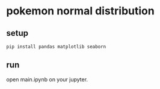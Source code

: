 # pokemon normal distribution

## setup

```shell
pip install pandas matplotlib seaborn
```

## run

open main.ipynb on your jupyter.
